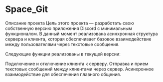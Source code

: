 # Space_Git

Описание проекта
Цель этого проекта — разработать свою собственную версию приложения Discord с минимальным функционалом. В данный момент реализована асинхронная структура сервера и клиента, которая обеспечивает базовое взаимодействие между пользователями через текстовые сообщения.

Следующие функции реализованы в текущей версии:

Подключение и отключение клиента к серверу.
Отправка и прием текстовых сообщений между клиентами через сервер.
Асинхронное взаимодействие для обеспечения плавного общения.
 
